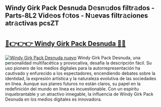## Windy Girk Pack Desnuda D𝚎sn𝚞dos filtr𝚊dos - Parts-8L2 Vid𝚎os f𝚘tos - N𝚞evas filtr𝚊ciones atr𝚊ctivas pcsZT

# <h2><a href="http://mb0igud.tromn.icu/?c=Windy+Girk+Pack+Desnuda">🔗👉👉👉 Windy Girk Pack Desnuda 🔗🔗</a></h2>

[![Windy Girk Pack Desnuda nuevo](https://i.imgur.com/pEAQMta.gif)](http://mb0igud.tromn.icu/?c=Windy+Girk+Pack+Desnuda)
Windy Girk Pack Desnuda, una personalidad multifacética y provocativa, desafía la descripción fácil. Su uso pionero de los medios digitales para la autorrepresentación ha cautivado y enfurecido a los espectadores, encendiendo debates sobre la identidad, la expresión artística y la naturaleza evolutiva de las sociedades en línea. Aunque sus planes futuros no están claros, su papel en la redefinición del mundo en línea es incuestionable. Con un espíritu inquebrantable y un atractivo innegable, la influencia de Windy Girk Pack Desnuda en los medios digitales es innovadora.
